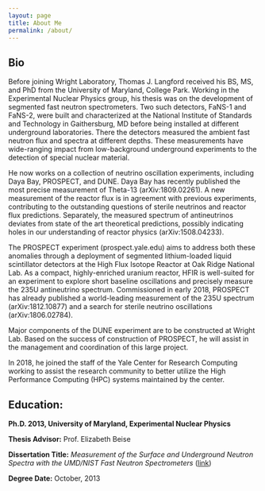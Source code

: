 ```yaml
---
layout: page
title: About Me
permalink: /about/
---
```


## Bio

Before joining Wright Laboratory, Thomas J. Langford received his BS, MS, and PhD from the University of Maryland, College Park. Working in the Experimental Nuclear Physics group, his thesis was on the development of segmented fast neutron spectrometers. Two such detectors, FaNS-1 and FaNS-2, were built and characterized at the National Institute of Standards and Technology in Gaithersburg, MD before being installed at different underground laboratories. There the detectors measured the ambient fast neutron flux and spectra at different depths. These measurements have wide-ranging impact from low-background underground experiments to the detection of special nuclear material.

He now works on a collection of neutrino oscillation experiments, including Daya Bay, PROSPECT, and DUNE. Daya Bay has recently published the most precise measurement of Theta-13 (arXiv:1809.02261). A new measurement of the reactor flux is in agreement with previous experiments, contributing to the outstanding questions of sterile neutrinos and reactor flux predictions. Separately, the measured spectrum of antineutrinos deviates from state of the art theoretical predictions, possibly indicating holes in our understanding of reactor physics (arXiv:1508.04233).

The PROSPECT experiment (prospect.yale.edu) aims to address both these anomalies through a deployment of segmented lithium-loaded liquid scintillator detectors at the High Flux Isotope Reactor at Oak Ridge National Lab. As a compact, highly-enriched uranium reactor, HFIR is well-suited for an experiment to explore short baseline oscillations and precisely measure the 235U antineutrino spectrum. Commissioned in early 2018, PROSPECT has already published a world-leading measurement of the 235U spectrum (arXiv:1812.10877) and a search for sterile neutrino oscillations (arXiv:1806.02784).

Major components of the DUNE experiment are to be constructed at Wright Lab. Based on the success of construction of PROSPECT, he will assist in the management and coordination of this large project.

In 2018, he joined the staff of the Yale Center for Research Computing working to assist the research community to better utilize the High Performance Computing (HPC) systems maintained by the center.

## Education:

**Ph.D. 2013, University of Maryland, Experimental Nuclear Physics**

**Thesis Advisor:** Prof. Elizabeth Beise

**Dissertation Title:** _Measurement of the Surface and Underground Neutron Spectra with the UMD/NIST Fast Neutron Spectrometers_ ([link](http://drum.lib.umd.edu/handle/1903/14895))

**Degree Date:** October, 2013
